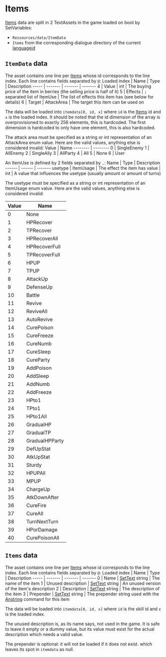 # Items

[Items](../Enums%20and%20IDs/Items.md) data are split in 2 TextAssets in the game loaded on boot by SetVariables: 

* `Ressources/data/ItemData`
* `Items` from the corresponding dialogue directory of the current [languageid](../SetText/languageid.md)

## `ItemData` data

The asset contains one line per [Items](../Enums%20and%20IDs/Items.md) whose id corresponds to the line index. Each line contains fields separated by `@`:
Loaded index | Name | Type |  Description
----- | ------- | ------- |  -------
4 | Value | int | The buying price of the item in berries (the selling price is half of it)
5 | Effects | `;` separated list of ItemUse | The list of effects this item has (see below for details)
6 | Target | AttackArea | The target this item can be used on

The data will be loaded into `itemdata[0, id, x]` where `id` is the [Items](../Enums%20and%20IDs/Items.md) id and `x` is the loaded index. It should be noted that the id dimension of the array is overprovisioned to exactly 256 elements, this is hardcoded. The first dimension is hardcoded to only have one element, this is also hardcoded.

The attack area must be specified as a string or int representation of an AttackArea enum value. Here are the valid values, anything else is considered invalid:
Value | Name
-------- | --------
0 | SingleEnemy
1 | AllEnemy
2 | SingleAlly
3 | AllParty
4 | All
5 | None
6 | User

An ItemUse is defined by 2 fields separated by `,`:
Name | Type | Description
------ | ------ | -------
usetype | ItemUsage | The effect the item has
value | int | A value that influences the usetype (usually amount or amount of turns)

The usetype must be specified as a string or int representation of an ItemUsage enum value. Here are the valid values, anything else is considered invalid:

|Value|Name|
|-----|----|
|0|None|
|1|HPRecover|
|2|TPRecover|
|3|HPRecoverAll|
|4|HPRecoverFull|
|5|TPRecoverFull|
|6|HPUP|
|7|TPUP|
|8|AttackUp|
|9|DefenseUp|
|10|Battle|
|11|Revive|
|12|ReviveAll|
|13|AutoRevive|
|14|CurePoison|
|15|CureFreeze|
|16|CureNumb|
|17|CureSleep|
|18|CureParty|
|19|AddPoison|
|20|AddSleep|
|21|AddNumb|
|22|AddFreeze|
|23|HPto1|
|24|TPto1|
|25|HPto1All|
|26|GradualHP|
|27|GradualTP|
|28|GradualHPParty|
|29|DefUpStat|
|30|AtkUpStat|
|31|Sturdy|
|32|HPUPAll|
|33|MPUP|
|34|ChargeUp|
|35|AtkDownAfter|
|36|CureFire|
|37|CureAll|
|38|TurnNextTurn|
|39|HPorDamage|
|40|CurePoisonAll|

## `Items` data

The asset contains one line per [Items](../Enums%20and%20IDs/Items.md) whose id corresponds to the line index. Each line contains fields separated by `@`:
Loaded index | Name | Type |  Description
----- | ------- | ------- |  -------
0 | Name | [SetText](../SetText/SetText.md) string | The name of the item
1 | Unused description | [SetText](../SetText/SetText.md) string | An unused version of the item's description
2 | Description | [SetText](../SetText/SetText.md) string | The description of the item
3 | Prepender | [SetText](../SetText/SetText.md) string | The prepender string used with the [Anstring](../SetText/Commands/Individual%20commands/Anstring.md) command for this item

The data will be loaded into `itemdata[0, id, x]` where `id` is the skill id and `x` is the loaded index.

The unused description is, as its name says, not used in the game. It is safe to leave it empty or a dummy value, but its value must exist for the actual description which needs a valid value.

The prepender is optional: it will not be loaded if it does not exist. which leaves its spot in `itemdata` as null.
